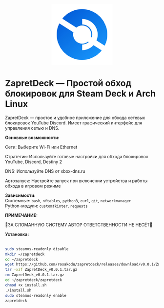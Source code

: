 <p align="center">
  <img src="https://raw.githubusercontent.com/rosakodu/zapretdeck/master/zapretdeck.png" alt="ZapretDeck" width="200"/>
</p>

# ZapretDeck — Простой обход блокировок для Steam Deck и Arch Linux

ZapretDeck — простое и удобное приложение для обхода сетевых блокировок YouTube Discord. Имеет графический интерфейс для управления сетью и DNS.

**Основные возможности:**  

Сети: Выберите Wi-Fi или Ethernet  

Стратегии: Используйте готовые настройки для обхода блокировок YouTube, Discord, Destiny 2

DNS: Используйте DNS от xbox-dns.ru

Автозапуск: Настройте запуск при включении устройства и работы обхода в игровом режиме  


**Зависимости:**  
Системные: `bash`, `nftables`, `python3`, `curl`, `git`, `networkmanager`  
Python-модули: `customtkinter`, `requests`  

**ПРИМЕЧАНИЕ:**

🙂ЗА СЛОМАННУЮ СИСТЕМУ АВТОР ОТВЕТСТВЕННОСТИ НЕ НЕСЁТ🙂

**Установка:**  
```bash

sudo steamos-readonly disable
mkdir ~/zapretdeck
cd ~/zapretdeck
wget https://github.com/rosakodu/zapretdeck/releases/download/v0.0.1/ZapretDeck_v0.0.1.tar.gz
tar -xzf ZapretDeck_v0.0.1.tar.gz
rm ZapretDeck_v0.0.1.tar.gz
cd ~/zapretdeck/zapretdeck
chmod +x install.sh
./install.sh
sudo steamos-readonly enable
zapretdeck

